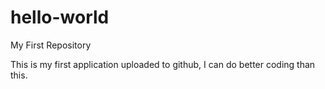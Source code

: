 # hello-world
My First Repository

This is my first application uploaded to github, I can do better coding than this.
